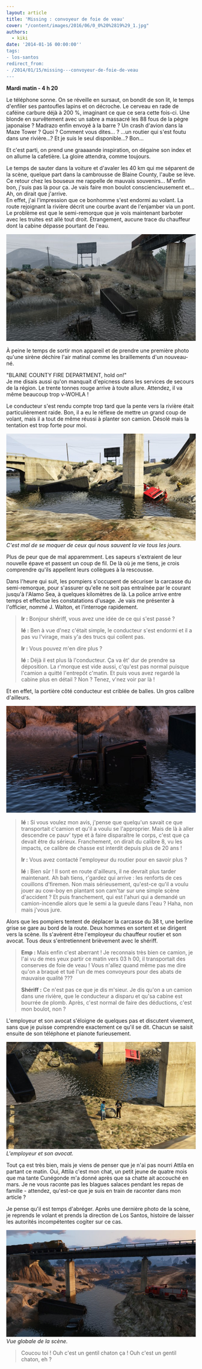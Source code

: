 ```yaml
---
layout: article
title: 'Missing : convoyeur de foie de veau'
cover: "/content/images/2016/06/0_0%20%2819%29_1.jpg"
authors:
  - kiki
date: '2014-01-16 00:00:00''
tags:
- los-santos
redirect_from:
- /2014/01/15/missing---convoyeur-de-foie-de-veau
---
```


 **Mardi matin - 4 h 20**

Le téléphone sonne. On se réveille en sursaut, on bondit de son lit, le temps d'enfiler ses pantoufles lapins et on décroche. Le cerveau en rade de caféine carbure déjà à 200 %, imaginant ce que ce sera cette fois-ci. Une blonde en survêtement avec un sabre a massacré les 88 fous de la pègre japonaise ? Madrazo enfin envoyé à la barre ? Un crash d'avion dans la Maze Tower ? Quoi ? Comment vous dites... ? ...un routier qui s'est foutu dans une rivière...? Et je suis le seul disponible...? Bon...

Et c'est parti, on prend une graaaande inspiration, on dégaine son index et on allume la cafetière. La gloire attendra, comme toujours.

Le temps de sauter dans la voiture et d'avaler les 40 km qui me séparent de la scène, quelque part dans la cambrousse de Blaine County, l'aube se lève. Ce retour chez les bouseux me rappelle de mauvais souvenirs... M'enfin bon, j'suis pas là pour ça. Je vais faire mon boulot consciencieusement et... Ah, on dirait que j'arrive.  
En effet, j'ai l'impression que ce bonhomme s'est endormi au volant. La route rejoignant la rivière décrit une courbe avant de l'enjamber via un pont. Le problème est que le semi-remorque que je vois maintenant barboter avec les truites est allé tout droit. Étrangement, aucune trace du chauffeur dont la cabine dépasse pourtant de l'eau.

![](/content/images/2016/06/0_0%20%2819%29_0.jpg)

À peine le temps de sortir mon appareil et de prendre une première photo qu'une sirène déchire l'air matinal comme les braillements d'un nouveau-né.

"BLAINE COUNTY FIRE DEPARTMENT, hold on!"  
Je me disais aussi qu'on manquait d'epicness dans les services de secours de la région. Le trente tonnes rouge arrive à toute allure. Attendez, il va même beaucoup trop v-WOHLA !

Le conducteur s'est rendu compte trop tard que la pente vers la rivière était particulièrement raide. Bon, il a eu le réflexe de mettre un grand coup de volant, mais il a tout de même réussi à planter son camion. Désolé mais la tentation est trop forte pour moi.

![C'est mal de se moquer de ceux qui nous sauvent la vie tous les jours.](/content/images/2016/06/0_0%20%2818%29_1.jpg)
_C'est mal de se moquer de ceux qui nous sauvent la vie tous les jours._

Plus de peur que de mal apparemment. Les sapeurs s'extraient de leur nouvelle épave et passent un coup de fil. De là où je me tiens, je crois comprendre qu'ils appellent leurs collègues à la rescousse.

Dans l'heure qui suit, les pompiers s'occupent de sécuriser la carcasse du semi-remorque, pour s'assurer qu'elle ne soit pas entraînée par le courant jusqu'à l'Alamo Sea, à quelques kilomètres de là. La police arrive entre temps et effectue les constatations d'usage. Je vais me présenter à l'officier, nommé J. Walton, et l'interroge rapidement.

> **Ir :** Bonjour shériff, vous avez une idée de ce qui s'est passé ?
> 
> **Ié :** Ben à vue d'nez c'était simple, le conducteur s'est endormi et il a pas vu l'virage, mais y'a des trucs qui collent pas.
> 
> **Ir :** Vous pouvez m'en dire plus ?
> 
> **Ié :** Déjà il est plus là l'conducteur. Ça va êt' dur de prendre sa déposition. La r'morque est vide aussi, c'qu'est pas normal puisque l'camion a quitté l'entrepôt c'matin. Et puis vous avez regardé la cabine plus en détail ? Non ? Tenez, v'nez voir par là !

Et en effet, la portière côté conducteur est criblée de balles. Un gros calibre d'ailleurs.

![](/content/images/2016/06/0_0%20%2815%29_3.jpg)

> **Ié :** Si vous voulez mon avis, j'pense que quelqu'un savait ce que transportait c'camion et qu'il a voulu se l'approprier. Mais de là à aller descendre ce pauv' type et à faire disparaître le corps, c'est que ça devait être du sérieux. Franchement, on dirait du calibre 8, vu les impacts, ce calibre de chasse est interdit depuis plus de 20 ans !
> 
> **Ir :** Vous avez contacté l'employeur du routier pour en savoir plus ?
> 
> **Ié :** Bien sûr ! Il sont en route d'ailleurs, il ne devrait plus tarder maintenant. Ah bah tiens, r'gardez qui arrive : les renforts de ces couillons d'firemen. Non mais sérieusement, qu'est-ce qu'il a voulu jouer au cow-boy en plantant son cam'tar sur une simple scène d'accident ? Et puis franchement, qui est l'ahuri qui a demandé un camion-incendie alors que le semi a la gueule dans l'eau ? Haha, non mais j'vous jure.

Alors que les pompiers tentent de déplacer la carcasse du 38 t, une berline grise se gare au bord de la route. Deux hommes en sortent et se dirigent vers la scène. Ils s'avèrent être l'employeur du chauffeur routier et son avocat. Tous deux s'entretiennent brièvement avec le shériff.

> **Emp :** Mais enfin c'est aberrant ! Je reconnais très bien ce camion, je l'ai vu de mes yeux partir ce matin vers 03 h 00, il transportait des conserves de foie de veau ! Vous n'allez quand même pas me dire qu'on a braqué et tué l'un de mes convoyeurs pour des abats de mauvaise qualité ???
> 
> **Shériff :** Ce n'est pas ce que je dis m'sieur. Je dis qu'on a un camion dans une rivière, que le conducteur a disparu et qu'sa cabine est bourrée de plomb. Après, c'est normal de faire des déductions, c'est mon boulot, non ?

L'employeur et son avocat s'éloigne de quelques pas et discutent vivement, sans que je puisse comprendre exactement ce qu'il se dit. Chacun se saisit ensuite de son téléphone et pianote furieusement.

![L'employeur et son avocat.](/content/images/2016/06/0_0%20%2817%29_1.jpg)
_L'employeur et son avocat._

Tout ça est très bien, mais je viens de penser que je n'ai pas nourri Attila en partant ce matin. Oui, Attila c'est mon chat, un petit jeune de quatre mois que ma tante Cunégonde m'a donné après que sa chatte ait accouché en mars. Je ne vous raconte pas les blagues salaces pendant les repas de famille - attendez, qu'est-ce que je suis en train de raconter dans mon article ?

Je pense qu'il est temps d'abréger. Après une dernière photo de la scène, je reprends le volant et prends la direction de Los Santos, histoire de laisser les autorités incompétentes cogiter sur ce cas.

![Vue globale de la scène.](/content/images/2016/06/0_0%20%2820%29_1.jpg)
_Vue globale de la scène._

> Coucou toi ! Ouh c'est un gentil chaton ça ! Ouh c'est un gentil chaton, eh ?